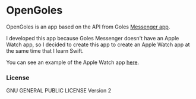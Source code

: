 # OpenGoles

OpenGoles is an app based on the API from Goles [Messenger app](https://itunes.apple.com/es/app/goles-messenger-alertas-instantaneas/id546611684?mt=8).

I developed this app because Goles Messenger doesn't have an Apple Watch app, so I decided to create this app to create an Apple Watch app at the same time that I learn Swift.

You can see an example of the Apple Watch app [here](https://twitter.com/alberto__segura/status/793187018037755904).


### License
GNU GENERAL PUBLIC LICENSE Version 2
